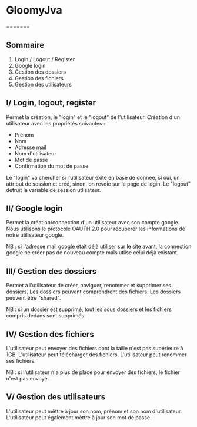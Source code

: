 # GloomyJva
=======

## Sommaire

  1. Login / Logout / Register
  2. Google login
  3. Gestion des dossiers
  4. Gestion des fichiers
  5. Gestion des utilisateurs
  
## I/ Login, logout, register

Permet la création, le "login" et le "logout" de l'utilisateur.
Création d'un utilisateur avec les propriétés suivantes :
  * Prénom
  * Nom
  * Adresse mail
  * Nom d'utilisateur
  * Mot de passe
  * Confirmation du mot de passe
  
Le "login" va chercher si l'utilisateur exite en base de donnée, si oui, un attribut de session et créé, sinon, on revoie sur la page de login.
Le "logout" détruit la variable de session utlisateur.

## II/ Google login

Permet la création/connection d'un utilisateur avec son compte google. Nous utilisons le protocole OAUTH 2.0 pour récuperer les informations de notre utilisateur google.

NB : si l'adresse mail google était déjà utiliser sur le site avant, la connection google ne créer pas de nouveau compte mais utlise celui déjà existant.

## III/ Gestion des dossiers

Permet à l'utilisateur de créer, naviguer, renommer et supprimer ses dossiers.
Les dossiers peuvent comprendrent des fichiers.
Les dossiers peuvent être "shared".

NB : si un dossier est supprimé, tout les sous dossiers et les fichiers compris dedans sont supprimés.

## IV/ Gestion des fichiers

L'utilisateur peut envoyer des fichiers dont la taille n'est pas supérieure à 1GB.
L'utilisateur peut télécharger des fichiers.
L'utilisateur peut renommer ses fichiers.

NB : si l'utilisateur n'a plus de place pour envoyer des fichiers, le fichier n'est pas envoyé.

## V/ Gestion des utilisateurs

L'utilisateur peut mêttre à jour son nom, prénom et son nom d'utilisateur.
L'utilisateur peut également mêttre à jour son mot de passe.

